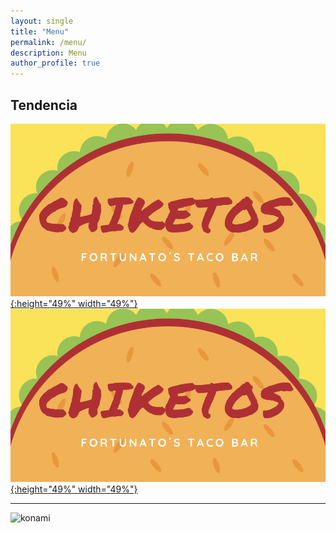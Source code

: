 ```yaml
---
layout: single
title: "Menu"
permalink: /menu/
description: Menu
author_profile: true
---
```



## Tendencia

[![Top-2](/images/chiketos.png){:height="49%" width="49%"}](https://tresquintos.cl/menus/2chiketos.pdf) [![Top-2](/images/chiketos.png){:height="49%" width="49%"}](https://tresquintos.cl/menus/2chiketos.pdf)


---


</style>
<p class="aligncenter">
    <img src="/images/nes.png" width="30" height="30" alt="konami" />
</p>


<!-- Favicon -->
<link rel="apple-touch-icon" sizes="180x180" href="/apple-touch-icon.png">
<link rel="icon" type="image/png" sizes="32x32" href="/favicon-32x32.png">
<link rel="icon" type="image/png" sizes="16x16" href="/favicon-16x16.png">
<link rel="manifest" href="/site.webmanifest">
<link rel="mask-icon" href="/safari-pinned-tab.svg" color="#5bbad5">
<meta name="msapplication-TileColor" content="#b91d47">
<meta name="theme-color" content="#ffffff">
